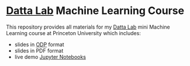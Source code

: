 # [Datta Lab](dattalab.princeton.edu/) Machine Learning Course

This repository provides all materials for my [Datta Lab](dattalab.princeton.edu/) mini Machine Learning course at Princeton University which includes:

- slides in [ODP](https://de.wikipedia.org/wiki/OpenDocument) format
- slides in PDF format
- live demo [Jupyter Notebooks](https://en.wikipedia.org/wiki/Project_Jupyter)
